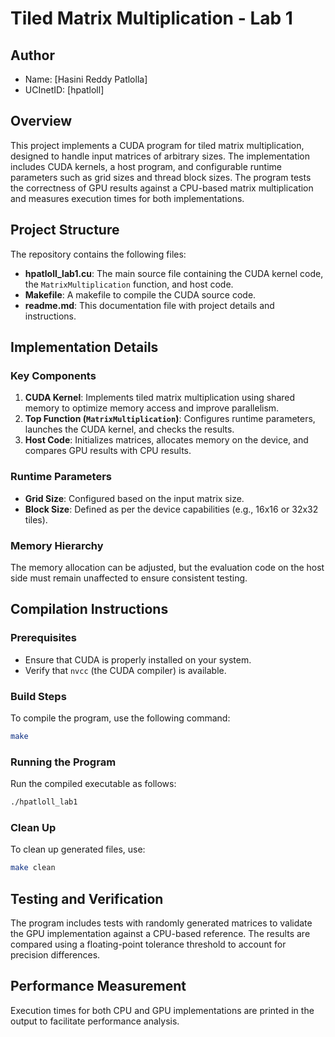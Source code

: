 # Tiled Matrix Multiplication - Lab 1

## Author
- Name: [Hasini Reddy Patlolla]
- UCInetID: [hpatloll]

## Overview
This project implements a CUDA program for tiled matrix multiplication, designed to handle input matrices of arbitrary sizes. The implementation includes CUDA kernels, a host program, and configurable runtime parameters such as grid sizes and thread block sizes. The program tests the correctness of GPU results against a CPU-based matrix multiplication and measures execution times for both implementations.

## Project Structure
The repository contains the following files:
- **hpatloll_lab1.cu**: The main source file containing the CUDA kernel code, the `MatrixMultiplication` function, and host code.
- **Makefile**: A makefile to compile the CUDA source code.
- **readme.md**: This documentation file with project details and instructions.

## Implementation Details
### Key Components
1. **CUDA Kernel**: Implements tiled matrix multiplication using shared memory to optimize memory access and improve parallelism.
2. **Top Function (`MatrixMultiplication`)**: Configures runtime parameters, launches the CUDA kernel, and checks the results.
3. **Host Code**: Initializes matrices, allocates memory on the device, and compares GPU results with CPU results.

### Runtime Parameters
- **Grid Size**: Configured based on the input matrix size.
- **Block Size**: Defined as per the device capabilities (e.g., 16x16 or 32x32 tiles).

### Memory Hierarchy
The memory allocation can be adjusted, but the evaluation code on the host side must remain unaffected to ensure consistent testing.

## Compilation Instructions
### Prerequisites
- Ensure that CUDA is properly installed on your system.
- Verify that `nvcc` (the CUDA compiler) is available.

### Build Steps
To compile the program, use the following command:
```bash
make
```

### Running the Program
Run the compiled executable as follows:
```bash
./hpatloll_lab1
```

### Clean Up
To clean up generated files, use:
```bash
make clean
```

## Testing and Verification
The program includes tests with randomly generated matrices to validate the GPU implementation against a CPU-based reference. The results are compared using a floating-point tolerance threshold to account for precision differences.

## Performance Measurement
Execution times for both CPU and GPU implementations are printed in the output to facilitate performance analysis.
